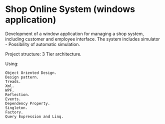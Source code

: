 # Shop Online System (windows application)


Development of a window application for managing a shop system, including customer and employee interface.
The system includes simulator - Possibility of automatic simulation.

Project structure: 3 Tier architecture.

Using:


    Object Oriented Design.
    Design pattern.
    Treads.
    Xml.
    WPF.
    Reflection.
    Events.
    Dependency Property.
    Singleton.
    Factory.
    Query Expression and Linq.
